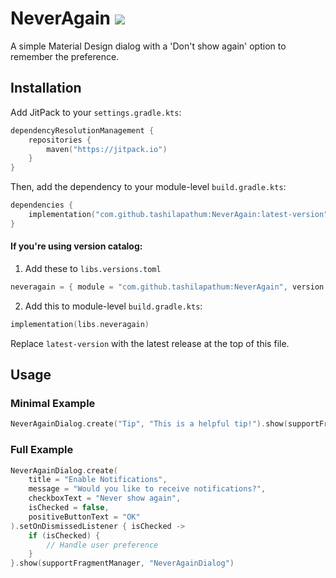 # NeverAgain [![](https://jitpack.io/v/tashilapathum/NeverAgain.svg)](https://jitpack.io/#tashilapathum/NeverAgain)
A simple Material Design dialog with a 'Don't show again' option to remember the preference. 

## Installation

Add JitPack to your `settings.gradle.kts`:

```kotlin
dependencyResolutionManagement {
    repositories {
        maven("https://jitpack.io")
    }
}
```

Then, add the dependency to your module-level `build.gradle.kts`:

```kotlin
dependencies {
    implementation("com.github.tashilapathum:NeverAgain:latest-version")
}
```

#### If you're using version catalog:

1. Add these to `libs.versions.toml`
```kotlin
neveragain = { module = "com.github.tashilapathum:NeverAgain", version.ref = "latest-version" }
```

2. Add this to module-level `build.gradle.kts`:
```kotlin
implementation(libs.neveragain)
```

Replace `latest-version` with the latest release at the top of this file.

## Usage

### Minimal Example

```kotlin
NeverAgainDialog.create("Tip", "This is a helpful tip!").show(supportFragmentManager, "NeverAgainDialog")
```

### Full Example 

```kotlin
NeverAgainDialog.create(
    title = "Enable Notifications",
    message = "Would you like to receive notifications?",
    checkboxText = "Never show again",
    isChecked = false,
    positiveButtonText = "OK"
).setOnDismissedListener { isChecked ->
    if (isChecked) {
        // Handle user preference
    }
}.show(supportFragmentManager, "NeverAgainDialog")
```



